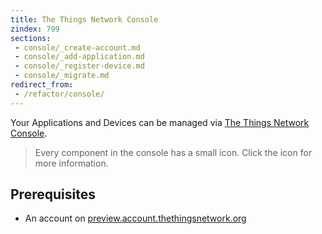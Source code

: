```yaml
---
title: The Things Network Console
zindex: 799
sections:
 - console/_create-account.md
 - console/_add-application.md
 - console/_register-device.md
 - console/_migrate.md
redirect_from:
 - /refactor/console/
---
```

Your Applications and Devices can be managed via [The Things Network Console](https://preview.console.thethingsnetwork.org).

> Every component in the console has a small <i class="fa fa-question-circle"></i> icon. Click the icon for more information.

## Prerequisites

* An account on [preview.account.thethingsnetwork.org](https://preview.account.thethingsnetwork.org)